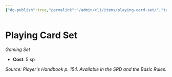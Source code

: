 ```yaml
---
{"dg-publish":true,"permalink":"/admin/cli/items/playing-card-set/","tags":["compendium/src/5e/phb","item/gear/gaming-set"],"updated":"2025-01-11T15:32:18.875+00:00"}
---
```


# Playing Card Set
*Gaming Set*  

- **Cost**: 5 sp

*Source: Player's Handbook p. 154. Available in the SRD and the Basic Rules.*